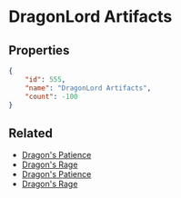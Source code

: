 # DragonLord Artifacts

<no description available>

## Properties

```json
{
    "id": 555,
    "name": "DragonLord Artifacts",
    "count": -100
}
```

## Related

- [Dragon's Patience](../items/17258-dragon-s-patience.md)
- [Dragon's Rage](../items/17259-dragon-s-rage.md)
- [Dragon's Patience](../items/17260-dragon-s-patience.md)
- [Dragon's Rage](../items/17261-dragon-s-rage.md)

